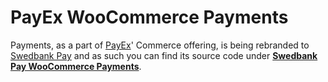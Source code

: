 # PayEx WooCommerce Payments

Payments, as a part of [PayEx][payex]' Commerce offering, is being rebranded to
[Swedbank Pay][swedbank-pay] and as such you can find its source code under
**[Swedbank Pay WooCommerce Payments][payments]**.

[payex]: https://payex.com/
[swedbank-pay]: https://www.swedbankpay.com/
[payments]: https://github.com/SwedbankPay/swedbank-pay-woocommerce-payments/
